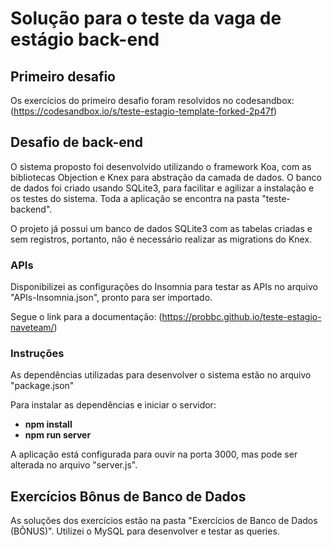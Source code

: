 # Solução para o teste da vaga de estágio back-end

## Primeiro desafio
Os exercícios do primeiro desafio foram resolvidos no codesandbox: (https://codesandbox.io/s/teste-estagio-template-forked-2p47f)

## Desafio de back-end
O sistema proposto foi desenvolvido utilizando o framework Koa, com as bibliotecas Objection e Knex para abstração da camada de dados. O banco de dados foi criado usando SQLite3, para facilitar e agilizar a instalação e os testes do sistema. Toda a aplicação se encontra na pasta "teste-backend".

O projeto já possui um banco de dados SQLite3 com as tabelas criadas e sem registros, portanto, não é necessário realizar as migrations do Knex.

### APIs
Disponibilizei as configurações do Insomnia para testar as APIs no arquivo "APIs-Insomnia.json", pronto para ser importado.

Segue o link para a documentação: (https://probbc.github.io/teste-estagio-naveteam/)

### Instruções
As dependências utilizadas para desenvolver o sistema estão no arquivo "package.json"

Para instalar as dependências e iniciar o servidor:
- **npm install**
- **npm run server**

A aplicação está configurada para ouvir na porta 3000, mas pode ser alterada no arquivo "server.js".

## Exercícios Bônus de Banco de Dados
As soluções dos exercícios estão na pasta "Exercícios de Banco de Dados (BÔNUS)". Utilizei o MySQL para desenvolver e testar as queries.
